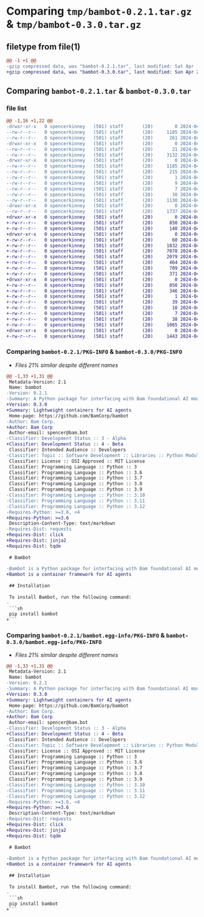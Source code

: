 # Comparing `tmp/bambot-0.2.1.tar.gz` & `tmp/bambot-0.3.0.tar.gz`

## filetype from file(1)

```diff
@@ -1 +1 @@
-gzip compressed data, was "bambot-0.2.1.tar", last modified: Sat Apr  6 23:22:46 2024, max compression
+gzip compressed data, was "bambot-0.3.0.tar", last modified: Sun Apr 28 23:22:58 2024, max compression
```

## Comparing `bambot-0.2.1.tar` & `bambot-0.3.0.tar`

### file list

```diff
@@ -1,16 +1,22 @@
-drwxr-xr-x   0 spencerkinney   (501) staff       (20)        0 2024-04-06 23:22:46.578779 bambot-0.2.1/
--rw-r--r--   0 spencerkinney   (501) staff       (20)     1185 2024-04-06 23:22:46.578568 bambot-0.2.1/PKG-INFO
--rw-r--r--   0 spencerkinney   (501) staff       (20)      261 2024-04-06 20:04:16.000000 bambot-0.2.1/README.md
-drwxr-xr-x   0 spencerkinney   (501) staff       (20)        0 2024-04-06 23:22:46.577265 bambot-0.2.1/bambot/
--rw-r--r--   0 spencerkinney   (501) staff       (20)       21 2024-04-06 20:30:19.000000 bambot-0.2.1/bambot/__init__.py
--rw-r--r--   0 spencerkinney   (501) staff       (20)     3132 2024-04-06 23:19:31.000000 bambot-0.2.1/bambot/core.py
-drwxr-xr-x   0 spencerkinney   (501) staff       (20)        0 2024-04-06 23:22:46.578363 bambot-0.2.1/bambot.egg-info/
--rw-r--r--   0 spencerkinney   (501) staff       (20)     1185 2024-04-06 23:22:46.000000 bambot-0.2.1/bambot.egg-info/PKG-INFO
--rw-r--r--   0 spencerkinney   (501) staff       (20)      215 2024-04-06 23:22:46.000000 bambot-0.2.1/bambot.egg-info/SOURCES.txt
--rw-r--r--   0 spencerkinney   (501) staff       (20)        1 2024-04-06 23:22:46.000000 bambot-0.2.1/bambot.egg-info/dependency_links.txt
--rw-r--r--   0 spencerkinney   (501) staff       (20)        9 2024-04-06 23:22:46.000000 bambot-0.2.1/bambot.egg-info/requires.txt
--rw-r--r--   0 spencerkinney   (501) staff       (20)        7 2024-04-06 23:22:46.000000 bambot-0.2.1/bambot.egg-info/top_level.txt
--rw-r--r--   0 spencerkinney   (501) staff       (20)       38 2024-04-06 23:22:46.578814 bambot-0.2.1/setup.cfg
--rw-r--r--   0 spencerkinney   (501) staff       (20)     1130 2024-04-06 23:22:32.000000 bambot-0.2.1/setup.py
-drwxr-xr-x   0 spencerkinney   (501) staff       (20)        0 2024-04-06 23:22:46.578050 bambot-0.2.1/tests/
--rw-r--r--   0 spencerkinney   (501) staff       (20)     1737 2024-04-06 22:55:58.000000 bambot-0.2.1/tests/test.py
+drwxr-xr-x   0 spencerkinney   (501) staff       (20)        0 2024-04-28 23:22:58.669552 bambot-0.3.0/
+-rw-r--r--   0 spencerkinney   (501) staff       (20)      850 2024-04-28 23:22:58.669357 bambot-0.3.0/PKG-INFO
+-rw-r--r--   0 spencerkinney   (501) staff       (20)      148 2024-04-27 21:13:32.000000 bambot-0.3.0/README.md
+drwxr-xr-x   0 spencerkinney   (501) staff       (20)        0 2024-04-28 23:22:58.667409 bambot-0.3.0/bambot/
+-rw-r--r--   0 spencerkinney   (501) staff       (20)       60 2024-04-27 22:56:54.000000 bambot-0.3.0/bambot/__init__.py
+-rw-r--r--   0 spencerkinney   (501) staff       (20)     1832 2024-04-28 22:59:21.000000 bambot-0.3.0/bambot/agent.py
+-rw-r--r--   0 spencerkinney   (501) staff       (20)     7078 2024-04-28 23:10:48.000000 bambot-0.3.0/bambot/cli.py
+-rw-r--r--   0 spencerkinney   (501) staff       (20)     2079 2024-04-28 23:07:57.000000 bambot-0.3.0/bambot/docker_utils.py
+-rw-r--r--   0 spencerkinney   (501) staff       (20)      464 2024-04-28 23:09:41.000000 bambot-0.3.0/bambot/log_utils.py
+-rw-r--r--   0 spencerkinney   (501) staff       (20)      709 2024-04-28 22:50:06.000000 bambot-0.3.0/bambot/logger.py
+-rw-r--r--   0 spencerkinney   (501) staff       (20)      371 2024-04-28 08:09:43.000000 bambot-0.3.0/bambot/utils.py
+drwxr-xr-x   0 spencerkinney   (501) staff       (20)        0 2024-04-28 23:22:58.669143 bambot-0.3.0/bambot.egg-info/
+-rw-r--r--   0 spencerkinney   (501) staff       (20)      850 2024-04-28 23:22:58.000000 bambot-0.3.0/bambot.egg-info/PKG-INFO
+-rw-r--r--   0 spencerkinney   (501) staff       (20)      346 2024-04-28 23:22:58.000000 bambot-0.3.0/bambot.egg-info/SOURCES.txt
+-rw-r--r--   0 spencerkinney   (501) staff       (20)        1 2024-04-28 23:22:58.000000 bambot-0.3.0/bambot.egg-info/dependency_links.txt
+-rw-r--r--   0 spencerkinney   (501) staff       (20)       39 2024-04-28 23:22:58.000000 bambot-0.3.0/bambot.egg-info/entry_points.txt
+-rw-r--r--   0 spencerkinney   (501) staff       (20)       18 2024-04-28 23:22:58.000000 bambot-0.3.0/bambot.egg-info/requires.txt
+-rw-r--r--   0 spencerkinney   (501) staff       (20)        7 2024-04-28 23:22:58.000000 bambot-0.3.0/bambot.egg-info/top_level.txt
+-rw-r--r--   0 spencerkinney   (501) staff       (20)       38 2024-04-28 23:22:58.669585 bambot-0.3.0/setup.cfg
+-rw-r--r--   0 spencerkinney   (501) staff       (20)     1065 2024-04-28 23:22:26.000000 bambot-0.3.0/setup.py
+drwxr-xr-x   0 spencerkinney   (501) staff       (20)        0 2024-04-28 23:22:58.668752 bambot-0.3.0/tests/
+-rw-r--r--   0 spencerkinney   (501) staff       (20)     1443 2024-04-27 21:53:17.000000 bambot-0.3.0/tests/test_bambot.py
```

### Comparing `bambot-0.2.1/PKG-INFO` & `bambot-0.3.0/PKG-INFO`

 * *Files 21% similar despite different names*

```diff
@@ -1,33 +1,31 @@
 Metadata-Version: 2.1
 Name: bambot
-Version: 0.2.1
-Summary: A Python package for interfacing with Bam foundational AI models.
+Version: 0.3.0
+Summary: Lightweight containers for AI agents
 Home-page: https://github.com/BamCorp/bambot
-Author: Bam Corp.
+Author: Bam Corp
 Author-email: spencer@bam.bot
-Classifier: Development Status :: 3 - Alpha
+Classifier: Development Status :: 4 - Beta
 Classifier: Intended Audience :: Developers
-Classifier: Topic :: Software Development :: Libraries :: Python Modules
 Classifier: License :: OSI Approved :: MIT License
 Classifier: Programming Language :: Python :: 3
 Classifier: Programming Language :: Python :: 3.6
 Classifier: Programming Language :: Python :: 3.7
 Classifier: Programming Language :: Python :: 3.8
 Classifier: Programming Language :: Python :: 3.9
-Classifier: Programming Language :: Python :: 3.10
-Classifier: Programming Language :: Python :: 3.11
-Classifier: Programming Language :: Python :: 3.12
-Requires-Python: >=3.6, <4
+Requires-Python: >=3.6
 Description-Content-Type: text/markdown
-Requires-Dist: requests
+Requires-Dist: click
+Requires-Dist: jinja2
+Requires-Dist: tqdm
 
 # Bambot
 
-Bambot is a Python package for interfacing with Bam foundational AI models which simplifies the process of integrating advanced data capabilities into your apps.
+Bambot is a container framework for AI agents
 
 ## Installation
 
 To install Bambot, run the following command:
-
 ```sh
 pip install bambot
+```
```

### Comparing `bambot-0.2.1/bambot.egg-info/PKG-INFO` & `bambot-0.3.0/bambot.egg-info/PKG-INFO`

 * *Files 21% similar despite different names*

```diff
@@ -1,33 +1,31 @@
 Metadata-Version: 2.1
 Name: bambot
-Version: 0.2.1
-Summary: A Python package for interfacing with Bam foundational AI models.
+Version: 0.3.0
+Summary: Lightweight containers for AI agents
 Home-page: https://github.com/BamCorp/bambot
-Author: Bam Corp.
+Author: Bam Corp
 Author-email: spencer@bam.bot
-Classifier: Development Status :: 3 - Alpha
+Classifier: Development Status :: 4 - Beta
 Classifier: Intended Audience :: Developers
-Classifier: Topic :: Software Development :: Libraries :: Python Modules
 Classifier: License :: OSI Approved :: MIT License
 Classifier: Programming Language :: Python :: 3
 Classifier: Programming Language :: Python :: 3.6
 Classifier: Programming Language :: Python :: 3.7
 Classifier: Programming Language :: Python :: 3.8
 Classifier: Programming Language :: Python :: 3.9
-Classifier: Programming Language :: Python :: 3.10
-Classifier: Programming Language :: Python :: 3.11
-Classifier: Programming Language :: Python :: 3.12
-Requires-Python: >=3.6, <4
+Requires-Python: >=3.6
 Description-Content-Type: text/markdown
-Requires-Dist: requests
+Requires-Dist: click
+Requires-Dist: jinja2
+Requires-Dist: tqdm
 
 # Bambot
 
-Bambot is a Python package for interfacing with Bam foundational AI models which simplifies the process of integrating advanced data capabilities into your apps.
+Bambot is a container framework for AI agents
 
 ## Installation
 
 To install Bambot, run the following command:
-
 ```sh
 pip install bambot
+```
```

